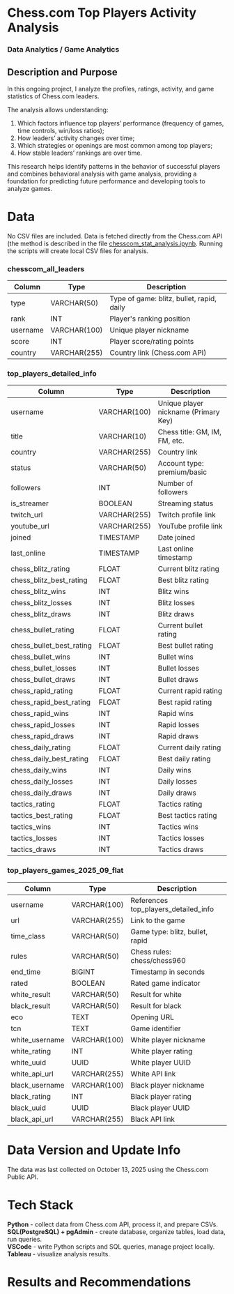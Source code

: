 # Chess.com Top Players Activity Analysis
### Data Analytics / Game Analytics

## Description and Purpose
In this ongoing project, I analyze the profiles, ratings, activity, and game statistics of Chess.com leaders.

The analysis allows understanding:  
1. Which factors influence top players’ performance (frequency of games, time controls, win/loss ratios);
2. How leaders’ activity changes over time;
3. Which strategies or openings are most common among top players;
4. How stable leaders’ rankings are over time.

This research helps identify patterns in the behavior of successful players and combines behavioral analysis with game analysis, providing a foundation for predicting future performance and developing tools to analyze games.

# Data
No CSV files are included. Data is fetched directly from the Chess.com API (the method is described in the file [chesscom_stat_analysis.ipynb](https://github.com/OlhaHaidash/data_analysis_pet_projects/blob/main/chesscom_data_analysis/chesscom_stat_analysis.ipynb). Running the scripts will create local CSV files for analysis.

### chesscom_all_leaders
| Column   | Type       | Description |
|----------|------------|-------------|
| type     | VARCHAR(50)| Type of game: blitz, bullet, rapid, daily |
| rank     | INT        | Player's ranking position |
| username | VARCHAR(100)| Unique player nickname |
| score    | INT        | Player score/rating points |
| country  | VARCHAR(255)| Country link (Chess.com API) |

### top_players_detailed_info
| Column                 | Type       | Description |
|------------------------|------------|-------------|
| username               | VARCHAR(100)| Unique player nickname (Primary Key) |
| title                  | VARCHAR(10)| Chess title: GM, IM, FM, etc. |
| country                | VARCHAR(255)| Country link |
| status                 | VARCHAR(50)| Account type: premium/basic |
| followers              | INT        | Number of followers |
| is_streamer            | BOOLEAN    | Streaming status |
| twitch_url             | VARCHAR(255)| Twitch profile link |
| youtube_url            | VARCHAR(255)| YouTube profile link |
| joined                 | TIMESTAMP  | Date joined |
| last_online            | TIMESTAMP  | Last online timestamp |
| chess_blitz_rating      | FLOAT      | Current blitz rating |
| chess_blitz_best_rating | FLOAT      | Best blitz rating |
| chess_blitz_wins        | INT        | Blitz wins |
| chess_blitz_losses      | INT        | Blitz losses |
| chess_blitz_draws       | INT        | Blitz draws |
| chess_bullet_rating     | FLOAT      | Current bullet rating |
| chess_bullet_best_rating| FLOAT      | Best bullet rating |
| chess_bullet_wins       | INT        | Bullet wins |
| chess_bullet_losses     | INT        | Bullet losses |
| chess_bullet_draws      | INT        | Bullet draws |
| chess_rapid_rating      | FLOAT      | Current rapid rating |
| chess_rapid_best_rating | FLOAT      | Best rapid rating |
| chess_rapid_wins        | INT        | Rapid wins |
| chess_rapid_losses      | INT        | Rapid losses |
| chess_rapid_draws       | INT        | Rapid draws |
| chess_daily_rating      | FLOAT      | Current daily rating |
| chess_daily_best_rating | FLOAT      | Best daily rating |
| chess_daily_wins        | INT        | Daily wins |
| chess_daily_losses      | INT        | Daily losses |
| chess_daily_draws       | INT        | Daily draws |
| tactics_rating          | FLOAT      | Tactics rating |
| tactics_best_rating     | FLOAT      | Best tactics rating |
| tactics_wins            | INT        | Tactics wins |
| tactics_losses          | INT        | Tactics losses |
| tactics_draws           | INT        | Tactics draws |

### top_players_games_2025_09_flat
| Column          | Type       | Description |
|-----------------|------------|-------------|
| username        | VARCHAR(100)| References top_players_detailed_info |
| url             | VARCHAR(255)| Link to the game |
| time_class      | VARCHAR(50)| Game type: blitz, bullet, rapid |
| rules           | VARCHAR(50)| Chess rules: chess/chess960 |
| end_time        | BIGINT     | Timestamp in seconds |
| rated           | BOOLEAN    | Rated game indicator |
| white_result    | VARCHAR(50)| Result for white |
| black_result    | VARCHAR(50)| Result for black |
| eco             | TEXT       | Opening URL |
| tcn             | TEXT       | Game identifier |
| white_username  | VARCHAR(100)| White player nickname |
| white_rating    | INT        | White player rating |
| white_uuid      | UUID       | White player UUID |
| white_api_url   | VARCHAR(255)| White API link |
| black_username  | VARCHAR(100)| Black player nickname |
| black_rating    | INT        | Black player rating |
| black_uuid      | UUID       | Black player UUID |
| black_api_url   | VARCHAR(255)| Black API link |

# Data Version and Update Info
The data was last collected on October 13, 2025 using the Chess.com Public API.

# Tech Stack
**Python** - collect data from Chess.com API, process it, and prepare CSVs.  
**SQL(PostgreSQL) + pgAdmin** - create database, organize tables, load data, run queries.  
**VSCode** - write Python scripts and SQL queries, manage project locally.  
**Tableau** - visualize analysis results.

# Results and Recommendations
